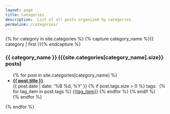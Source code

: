 ```yaml
---
layout: page
title: Categories
description:  List of all posts organized by categories.
permalink: /categories/
---
```


<div class="article">
{% for category in site.categories %}
    {% capture category_name %}{{ category | first }}{% endcapture %}
	    <div id="{{ category_name }}"></div>
        <h3 class="category-head">{{ category_name }} ({{site.categories[category_name].size}} posts)</h3>
        <ul>
        {% for post in site.categories[category_name] %}
        <!-- <div class="article"> -->
            <li>
                <a class="clearlink" href="{{ post.url | relative_url }}">
                    <b>{{ post.title }}</b>
                </a>
                <div class="read-more clearfix">
                    <div class="more-left left">
                        <span class="date"><time>{{ post.date | date: '%B %d, %Y' }}</time></span>
						{% if post.tags.size > 0 %}
                        <span>tags:&nbsp;</span> 
                        {% for tag_item in post.tags %}
                        <span class="posted-in"><a href='/tags/#{{tag_item}}'>{{tag_item}}</a></span>
                        {% endfor %}
						{% endif %}
                    </div>
                </div>
            </li>
        <!-- </div> -->
        {% endfor %}
        </ul>
{% endfor %}
</div>
